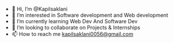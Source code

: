- 👋 Hi, I’m @Kapilsaklani
- 👀 I’m interested in Software development and Web development
- 🌱 I’m currently learning Web Dev And Software Dev
- 💞️ I’m looking to collaborate on Projects & Internships
- 📫 How to reach me kapilsaklani0056@gmail.com

<!---
Kapilsaklani/Kapilsaklani is a ✨ special ✨ repository because its `README.md` (this file) appears on your GitHub profile.
You can click the Preview link to take a look at your changes.
--->
